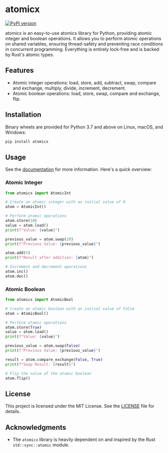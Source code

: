 # atomicx

[![PyPI version](https://badge.fury.io/py/atomicx.svg)](https://badge.fury.io/py/atomicx)

atomicx is an easy-to-use atomics library for Python, providing atomic integer and boolean operations. It allows you to perform atomic operations on shared variables, ensuring thread-safety and preventing race conditions in concurrent programming. Everything is entirely lock-free and is backed by Rust's atomic types.

## Features

- Atomic integer operations: load, store, add, subtract, swap, compare and exchange, multiply, divide, increment, decrement.
- Atomic boolean operations: load, store, swap, compare and exchange, flip.

## Installation

Binary wheels are provided for Python 3.7 and above on Linux, macOS, and Windows:

```bash
pip install atomicx
```

## Usage

See the [documentation](DOCS.md) for more information. Here's a quick overview:

### Atomic Integer

```python
from atomicx import AtomicInt

# Create an atomic integer with an initial value of 0
atom = AtomicInt()

# Perform atomic operations
atom.store(10)
value = atom.load()
print(f"Value: {value}")

previous_value = atom.swap(20)
print(f"Previous Value: {previous_value}")

atom.add(5)
print(f"Result after addition: {atom}")

# Increment and decrement operations
atom.inc()
atom.dec()
```

### Atomic Boolean

```python
from atomicx import AtomicBool

# Create an atomic boolean with an initial value of False
atom = AtomicBool()

# Perform atomic operations
atom.store(True)
value = atom.load()
print(f"Value: {value}")

previous_value = atom.swap(False)
print(f"Previous Value: {previous_value}")

result = atom.compare_exchange(False, True)
print(f"Swap Result: {result}")

# Flip the value of the atomic boolean
atom.flip()
```

## License

This project is licensed under the MIT License. See the [LICENSE](LICENSE) file for details.

## Acknowledgments

- The `atomicx` library is heavily dependent on and inspired by the Rust `std::sync::atomic` module.